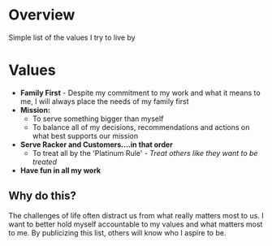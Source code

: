 Overview
=========
Simple list of the values I try to live by

# Values
* **Family First** - Despite my commitment to my work and what it means to me, I will always place the needs of my family first
* **Mission:**
	* To serve something bigger than myself
	* To balance all of my decisions, recommendations and actions on what best supports our mission
* **Serve Racker and Customers....in that order**
	* To treat all by the 'Platinum Rule' - *Treat others like they want to be treated*
* **Have fun in all my work**

## Why do this?
The challenges of life often distract us from what really matters most to us.  I want to better hold myself accountable to my values and what matters most to me.  By publicizing this list, others will know who I aspire to be.
